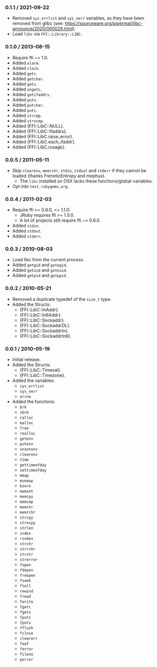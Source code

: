 ### 0.1.1 / 2021-09-22

* Removed `sys_errlist` and `sys_nerr` variables, as they have been removed
  from glibc (see:
  https://sourceware.org/pipermail/libc-announce/2020/000029.html).
* Load `libc` via `FFI::Library::LIBC`.

### 0.1.0 / 2013-08-15

* Require ffi ~> 1.0.
* Added `alarm`.
* Added `clock`.
* Added `getc`.
* Added `getchar`.
* Added `gets`.
* Added `ungetc`.
* Added `getifaddrs`.
* Added `puts`.
* Added `putchar`.
* Added `putc`.
* Added `strcmp`.
* Added `strncmp`.
* Added {FFI::LibC::NULL}.
* Added {FFI::LibC::Ifaddrs}.
* Added {FFI::LibC.raise_error}.
* Added {FFI::LibC.each_ifaddr}.
* Added {FFI::LibC.rusage}.

### 0.0.5 / 2011-05-11

* Skip `clearenv`, `memrchr`, `stdin`, `stdout` and `stderr` if they cannot
  be loaded (thanks FreneticEntropy and mephux).
  * The `libc` installed on OSX lacks these functions/global-variables.
* Opt into `test.rubygems.org`.

### 0.0.4 / 2011-02-03

* Require ffi >= 0.6.0, <= 1.1.0:
  * JRuby requires ffi >= 1.0.0.
  * A lot of projects still require ffi ~> 0.6.0.
* Added `stdin`.
* Added `stdout`.
* Added `stderr`.

### 0.0.3 / 2010-08-03

* Load libc from the current process.
* Added `getgid` and `getegid`.
* Added `getuid` and `geteuid`.
* Added `getpid` and `getppid`.

### 0.0.2 / 2010-05-21

* Removed a duplicate typedef of the `size_t` type.
* Added the Structs:
  * {FFI::LibC::InAddr}.
  * {FFI::LibC::In6Addr}.
  * {FFI::LibC::Sockaddr}.
  * {FFI::LibC::SockaddrDL}.
  * {FFI::LibC::SockaddrIn}.
  * {FFI::LibC::SockaddrIn6}.

### 0.0.1 / 2010-05-19

* Initial release.
* Added the Structs:
  * {FFI::LibC::Timeval}.
  * {FFI::LibC::Timezone}.
* Added the variables:
  * `sys_errlist`
  * `sys_nerr`
  * `errno`
* Added the functions:
  * `brk`
  * `sbrk`
  * `calloc`
  * `malloc`
  * `free`
  * `realloc`
  * `getenv`
  * `putenv`
  * `unsetenv`
  * `clearenv`
  * `time`
  * `gettimeofday`
  * `settimeofday`
  * `mmap`
  * `munmap`
  * `bzero`
  * `memset`
  * `memcpy`
  * `memcmp`
  * `memchr`
  * `memrchr`
  * `strcpy`
  * `strncpy`
  * `strlen`
  * `index`
  * `rindex`
  * `strchr`
  * `strrchr`
  * `strstr`
  * `strerror`
  * `fopen`
  * `fdopen`
  * `freopen`
  * `fseek`
  * `ftell`
  * `rewind`
  * `fread`
  * `fwrite`
  * `fgetc`
  * `fgets`
  * `fputc`
  * `fputs`
  * `fflush`
  * `fclose`
  * `clearerr`
  * `feof`
  * `ferror`
  * `fileno`
  * `perror`
